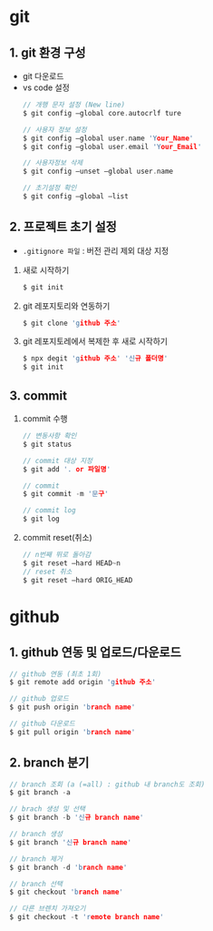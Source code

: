 # git
## 1. git 환경 구성
- git 다운로드
- vs code 설정
    ```c
    // 개행 문자 설정 (New line)
    $ git config —global core.autocrlf ture

    // 사용자 정보 설정
    $ git config —global user.name 'Your_Name'
    $ git config —global user.email 'Your_Email'
    ```
    ```c
    // 사용자정보 삭제
    $ git config —unset —global user.name
    ```
    ```c
    // 초기설정 확인
    $ git config —global —list
    ```


## 2. 프로젝트 초기 설정
- `.gitignore 파일` : 버전 관리 제외 대상 지정
1. 새로 시작하기 
    ```c
    $ git init 
    ```
2. git 레포지토리와 연동하기
    ```c
    $ git clone 'github 주소'
    ```
3. git 레포지토레에서 복제한 후 새로 시작하기 
    ```c
    $ npx degit 'github 주소' '신규 폴더명'
    $ git init
    ```

## 3. commit
1. commit 수행
    ```c
    // 변동사항 확인
    $ git status

    // commit 대상 지정
    $ git add '. or 파일명'

    // commit
    $ git commit -m '문구'
    ```
    ```c
    // commit log
    $ git log
    ```
2. commit reset(취소)
    ```c
    // n번째 뛰로 돌아감
    $ git reset —hard HEAD~n
    // reset 취소
    $ git reset —hard ORIG_HEAD
    ```

# github
## 1. github 연동 및 업로드/다운로드
```c
// github 연동 (최초 1회)
$ git remote add origin 'github 주소'

// github 업로드
$ git push origin 'branch name'

// github 다운로드
$ git pull origin 'branch name'
```
## 2. branch 분기
```c
// branch 조회 (a (=all) : github 내 branch도 조회)
$ git branch -a
```
```c
// brach 생성 및 선택
$ git branch -b '신규 branch name'

// branch 생성
$ git branch '신규 branch name'

// branch 제거
$ git branch -d 'branch name'

// branch 선택
$ git checkout 'branch name'
```
```c
// 다른 브렌치 가져오기
$ git checkout -t 'remote branch name'
```